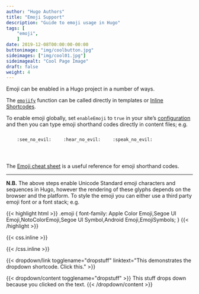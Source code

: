 ```yaml
---
author: "Hugo Authors"
title: "Emoji Support"
description: "Guide to emoji usage in Hugo"
tags: [
    "emoji",
    ]
date: 2019-12-08T00:00:00-00:00
buttonimage: "img/coolbutton.jpg"
sideimages: ["img/cool01.jpg"]
sideimagealt: "Cool Page Image"
draft: false
weight: 4
---
```


Emoji can be enabled in a Hugo project in a number of ways. 
<!--more-->
The [`emojify`](https://gohugo.io/functions/emojify/) function can be called directly in templates or [Inline Shortcodes](https://gohugo.io/templates/shortcode-templates/#inline-shortcodes). 

To enable emoji globally, set `enableEmoji` to `true` in your site’s [configuration](https://gohugo.io/getting-started/configuration/) and then you can type emoji shorthand codes directly in content files; e.g.


<p><span class="nowrap"><span class="emojify">🙈</span> <code>:see_no_evil:</code></span>  <span class="nowrap"><span class="emojify">🙉</span> <code>:hear_no_evil:</code></span>  <span class="nowrap"><span class="emojify">🙊</span> <code>:speak_no_evil:</code></span></p>
<br>

The [Emoji cheat sheet](http://www.emoji-cheat-sheet.com/) is a useful reference for emoji shorthand codes.

***

**N.B.** The above steps enable Unicode Standard emoji characters and sequences in Hugo, however the rendering of these glyphs depends on the browser and the platform. To style the emoji you can either use a third party emoji font or a font stack; e.g.

{{< highlight html >}}
.emoji {
font-family: Apple Color Emoji,Segoe UI Emoji,NotoColorEmoji,Segoe UI Symbol,Android Emoji,EmojiSymbols;
}
{{< /highlight >}}

{{< css.inline >}}
<style>
.emojify {
    font-family: Apple Color Emoji,Segoe UI Emoji,NotoColorEmoji,Segoe UI Symbol,Android Emoji,EmojiSymbols;
    font-size: 2rem;
    vertical-align: middle;
}
@media screen and (max-width:650px) {
    .nowrap {
    display: block;
    margin: 25px 0;
}
}
</style>
{{< /css.inline >}}

{{< dropdown/link togglename="dropstuff" linktext="This demonstrates the dropdown shortcode.  Click this." >}}

{{< dropdown/content togglename="dropstuff" >}}
    This stuff drops down because you clicked on the text.
{{< /dropdown/content >}}
